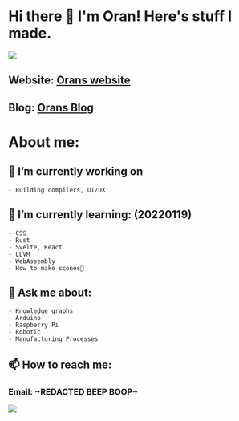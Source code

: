 # Hi there 👋 I'm Oran! Here's stuff I made.
![](assets/github-cover-photo-v1-20220119.png)
## Website: [Orans website](https://orancollins.com/)
## Blog: [Orans Blog](https://oransblog.com/)
# About me:
##  🔭 I’m currently working on 
    - Building compilers, UI/UX
## 🌱 I’m currently learning: (20220119)
    - CSS
    - Rust
    - Svelte, React
    - LLVM
    - WebAssembly
    - How to make scones🥐
## 💬 Ask me about:
    - Knowledge graphs
    - Arduino
    - Raspberry Pi
    - Robotic
    - Manufacturing Processes
## 📫 How to reach me: 
### Email: ~REDACTED BEEP BOOP~ 
<!-- <img src="assets/Oranbusiness@gmail.com.png"  height="15"> -->


![](https://en8w8z6jmeh0m.x.pipedream.net/oran.png)

<!-- https://requestbin.com/r/en8w8z6jmeh0m/23vRP5lJYiDHhSqCnGpxzShSocS 
[project video 2016-2020](https://www.youtube.com/watch?v=zLl6ilV-puA)
<iframe width="1182" height="674" src="https://www.youtube.com/embed/zLl6ilV-puA" title="YouTube video player" frameborder="0" allow="accelerometer; autoplay; clipboard-write; encrypted-media; gyroscope; picture-in-picture" allowfullscreen></iframe>

<iframe width="720" height="540" src="https://www.youtube.com/embed/-Ig5P7m5mZE" title="YouTube video player" frameborder="0" allow="accelerometer; autoplay; clipboard-write; encrypted-media; gyroscope; picture-in-picture" allowfullscreen></iframe>

[Rapid Prototype for a Medical Device](https://oransblog.com/rapid-prototype-for-medical-device/)

[Portable Weather Station](https://oransblog.com/weather-station/)

[Ai Spy: Ai Scavenger Hunt](https://oransblog.com/ai-spy/)

[Print-A-Synth (make vol 72)](https://oransblog.com/print-a-synth/)

[I made my own silicon chip: Project Silicon Rider](https://oransblog.com/microchip/)
[NFT: I put my art up for sale on the block chain](https://oransblog.com/nft/)

[BizarroGAN: Generating bizarro comics using machine learning!](https://oransblog.com/bizarrogan/)

[Things I've been apart of!](https://oransblog.com/projects/)
[https://wisehackermonkey.github.io/text-processor-react/](https://wisehackermonkey.github.io/text-processor-react/)
[Orans website 🦿](https://orancollins.com/)
-->
